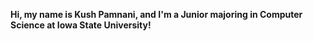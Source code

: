 **Hi, my name is Kush Pamnani, and I'm a Junior majoring in Computer Science at Iowa State University!**
